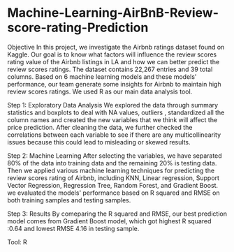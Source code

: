 # Machine-Learning-AirBnB-Review-score-rating-Prediction
Objective 
In this project, we investigate the Airbnb ratings dataset found on Kaggle. Our goal is to know what factors will influence the review scores rating value of the Airbnb listings in LA and how we can better predict the review scores ratings. The dataset contains 22,267 entries and 39 total columns. Based on 6 machine learning models and these models' performance, our team generate some insights for Airbnb to maintain high review scores ratings.
We used R as our main data analysis tool.

Step 1: Exploratory Data Analysis
We explored the data through summary statistics and boxplots to deal with NA values, outliers , standardized all the column names and created the new variables that we think will affect the price prediction. After cleaning the data, we further checked the correlations between each variable to see if there are any multicollinearity issues because this could lead to misleading or skewed results. 

Step 2: Machine Learning
After selecting the variables, we have separated 80% of the data into training data and the remaining 20% is testing data. Then we applied various machine learning techniques for predicting the review scores rating of Airbnb, including KNN, Linear regression, Support Vector Regression, Regression Tree, Random Forest, and Gradient Boost.  we evaluated the models' performance based on R squared and RMSE on both training samples and testing samples.

Step 3: Results
By comeparing the R squared and RMSE,  our best prediction model comes from Gradient Boost model, which got highest R squared :0.64 and lowest RMSE 4.16 in testing sample.

Tool: R
